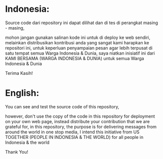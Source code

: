 # Indonesia:

Source code dari repository ini dapat dilihat dan di tes di perangkat masing - masing,

mohon jangan gunakan salinan kode ini untuk di deploy ke web sendiri,
melainkan distribusikan kontribusi anda yang sangat kami harapkan ke repositori ini,
untuk keperluan penyampaian pesan agar lebih terpusat di satu tempat semua Warga Indonesia & Dunia,
saya niatkan inisiatif ini dari KAMI BERSAMA (WARGA INDONESIA & DUNIA) untuk semua Warga Indonesia & Dunia

Terima Kasih!



# English:

You can see and test the source code of this repository,

however, don't use the copy of the code in this repository for deployment on your own web page,
instead distribute your contribution that we are grateful for, in this repository,
the purpose is for delivering messages from around the world in one stop media,
I intend this initiative from US TOGETHER (PEOPLE IN INDONESIA & THE WORLD) for all people in Indonesia & the world

Thank You!
